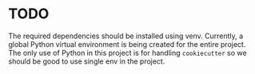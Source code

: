 # TODO

The required dependencies should be installed using venv.
Currently, a global Python virtual environment is being created for the entire project. The only use of Python
in this project is for handling `cookiecutter` so we should be good to use single env in the project.

